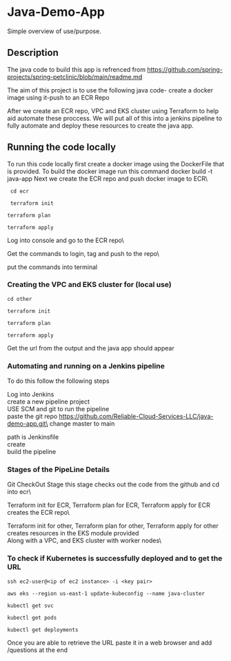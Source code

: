 # Java-Demo-App

Simple overview of use/purpose.

## Description

The java code to build this app is refrenced from https://github.com/spring-projects/spring-petclinic/blob/main/readme.md

The aim of this project is to use the following java code- create a docker image using it-push to an ECR Repo

After we create an ECR repo, VPC and EKS cluster using Terraform to help aid automate these proccess. We will put all of this into a jenkins pipeline to fully automate and deploy these resources to create the java app.


##  Running the code locally
To run this code locally first create a docker image using the DockerFile that is provided.
To build the docker image run this command
docker build -t java-app
Next we create the ECR repo and push docker image to ECR\

```
 cd ecr
```

```
 terraform init
```

```
terraform plan
```

```
terraform apply
```


Log into console and go to the ECR repo\

Get the commands to login, tag and push to the repo\

 put the commands into terminal

### Creating the VPC and EKS cluster for (local use)

```
cd other
```

```
terraform init
```

```
terraform plan
```

```
terraform apply
```

Get the url from the output and the java app should appear



### Automating and running on a Jenkins pipeline

To do this follow the following steps

  Log into Jenkins\
 create a new pipeline project\
USE SCM and git to run the pipeline\
paste the git repo https://github.com/Reliable-Cloud-Services-LLC/java-demo-app.git\
 change master to main

path is Jenkinsfile\
 create \
 build the pipeline

### Stages of the PipeLine Details
Git CheckOut Stage
this stage checks out the code from the github and cd into ecr\

Terraform init for ECR, Terraform plan for ECR, Terraform apply for ECR
creates the ECR repo\

Terraform init for other, Terraform plan for other, Terraform apply for other
creates resources in the EKS module provided\
Along with a VPC, and EKS cluster with worker nodes\

### To check if Kubernetes is successfully deployed and to get the URL

```
ssh ec2-user@<ip of ec2 instance> -i <key pair>
```

```
aws eks --region us-east-1 update-kubeconfig --name java-cluster
```

```
kubectl get svc
```

```
kubectl get pods
```

```
kubectl get deployments
```
Once you are able to retrieve the URL paste it in a web browser and add /questions at the end
